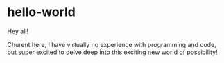 # hello-world

Hey all!

Churent here, I have virtually no experience with programming and code, 
but super excited to delve deep into this exciting new world of possibility!

